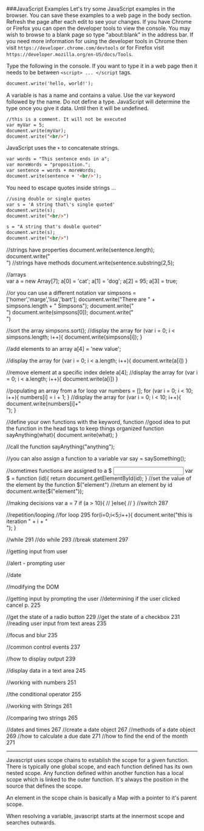 ###JavaScript Examples
Let's try some JavaScript examples in the browser. You can save these examples to a web page in the body section. Refresh the page after each edit to see your changes. If you have Chrome or Firefox you can open the developer tools to view the console. You may wish to browse to a blank page so type "about:blank" in the address bar. If you need more information for using the developer tools in Chrome then visit ```https://developer.chrome.com/devtools``` or for Firefox visit ```https://developer.mozilla.org/en-US/docs/Tools```. 

Type the following in the console. If you want to type it in a web page then it needs to be between ```<script> ... </script``` tags.
```html
document.write('hello, world!');
```

A variable is has a name and contains a value. Use the var keyword followed by the name. Do not define a type. JavaScript will determine the type once you give it data. Until then it will be undefined.
```html
//this is a comment. It will not be executed
var myVar = 5;
document.write(myVar);
document.write("<br/>")
```

JavaScript uses the ```+``` to concatenate strings. 

```html
var words = "This sentence ends in a";
var moreWords = "proposition.";
var sentence = words + moreWords;
document.write(sentence + '<br/>');
```
You need to escape quotes inside strings ...
```html
//using double or single quotes
var s = 'A string that\'s single quoted'
document.write(s);
document.write("<br/>")

s = "A string that's double quoted"
document.write(s);
document.write("<br/>")
```

//strings have properties
document.write(sentence.length);
document.write("<br/>")
//strings have methods
document.write(sentence.substring(2,5);

//arrays  
var a = new Array[7];
a[0] = 'cat';
a[1] = 'dog';
a[2] = 95;
a[3] = true;

//or you can use a different notation
var simpsons = ['homer','marge','lisa','bart'];
document.write("There are " + simpsons.length + " Simpsons");
document.write("<br/>")
document.write(simpsons[0]);
document.write("<br/>")

//sort the array
simpsons.sort();
//display the array
for (var i = 0; i < simpsons.length; i++){
	document.write(simpsons[i]);
}

//add elements to an array 
a[4] = 'new value';

//display the array
for (var i = 0; i < a.length; i++){
	document.write(a[i])
}

//remove element at a specific index 
delete a[4];
//display the array
for (var i = 0; i < a.length; i++){
	document.write(a[i])
}

//populating an array from a for loop 
var numbers = [];
for (var i = 0; i < 10; i++){
	numbers[i] = i + 1;
}
//display the array
for (var i = 0; i < 10; i++){
	document.write(numbers[i]+"<br/>");
}


//define your own functions with the keyword, function
//good idea to put the function in the head tags to keep things organized
function sayAnything(what){
	document.write(what);
}

//call the function
sayAnything("anything");

//you can also assign a function to a variable
var say = saySomething();

//sometimes functions are assigned to a $
<input type="text" id="element"></input>
var $ = function (id){
    return document.getElementById(id);
}
//set the value of the element by the function
$("element")
//return an element by id
document.write($("element"));


//making decisions
var a = 7
if (a > 10){
//
}else{
//
}
//switch 287

//repetition/looping
//for loop 295
for(i=0;i<5;i++){
document.write("this is iteration " + i + "<br/>");
}

//while 291
//do while 293
//break statement 297

//getting input from user

//alert - prompting user

//date

//modifying the DOM

//getting input by prompting the user
//determining if the user clicked cancel p. 225

//get the state of a radio button 229
//get the state of a checkbox 231
//reading user input from text areas 235

//focus and blur 235

//common control events 237

//how to display output 239

//display data in a text area 245

//working with numbers 251

//the conditional operator 255


//working with Strings 261

//comparing two strings 265

//dates and times 267
//create a date object 267
//methods of a date object 269
//how to calculate a due date 271
//how to find the end of the month 271




</script>

<hr/>
<script>
var cody = new Object();
cody.living = true;
cody.age = 33;
cody.gender = 'male';
cody.getGender = function () { return cody.gender; };
console.log(cody.getGender()); // Logs 'male'.
</script>

<script>
document.write("Hello world!\n\n");
var output = '',
    i;
for (i = 2; i <= 8; i += 2) {
   output += i + ', ';
}
output += 'who do we appreciate?\n\n';
document.write(output);

function isPalindrome(str) {
  return str === str.split("").reverse().join("");
}
 
console.log(isPalindrome("ingirumimusnocteetconsumimurigni"));

</script>

Javascript uses scope chains to establish the scope for a given function. There is typically one global scope, and each function defined has its own nested scope. Any function defined within another function has a local scope which is linked to the outer function. It's always the position in the source that defines the scope.

An element in the scope chain is basically a Map with a pointer to it's parent scope.

When resolving a variable, javascript starts at the innermost scope and searches outwards.
<script>
// a globally-scoped variable
var a=1;
 
// global scope
function one(){
    document.write(a); 
}
 
// local scope
function two(a){
    document.write(a);
}
 
// local scope again
function three(){
  var a = 3;
  document.write(a);
}
 
// Intermediate: no such thing as block scope in javascript
function four(){
    if(true){
        var a=4;
    }
 
    document.write(a); // alerts '4', not the global value of '1'
}
 
 
// Intermediate: object properties
function Five(){
    this.a = 5;
}
 
 
// Advanced: closure
var six = function(){
    var foo = 6;
 
    return function(){
        // javascript "closure" means I have access to foo in here, 
        // because it is defined in the function in which I was defined.
        document.write(foo);
    }
}()
 
 
// Advanced: prototype-based scope resolution
function Seven(){
  this.a = 7;
}
 
// [object].prototype.property loses to [object].property in the scope chain
Seven.prototype.a = -1; // won't get reached, because 'a' is set in the constructor above.
Seven.prototype.b = 8; // Will get reached, even though 'b' is NOT set in the constructor.
 
 
 
// These will print 1-8
one();
two(2);
three();
four();
document.write(new Five().a);
six();
document.write(new Seven().a);
document.write(new Seven().b);
</script>


<script>
function guessNumber() {
  // Get a random integer from 1 to 10 inclusive
  var num = Math.ceil(Math.random() * 10);
  var guess;
 
  while (guess != num) {
    guess = prompt('Guess the number between 1 and 10 inclusive');
  }
  alert('Congratulations!\nThe number was ' + num);
}
 
//guessNumber();


//dom scripting 425

</script>
